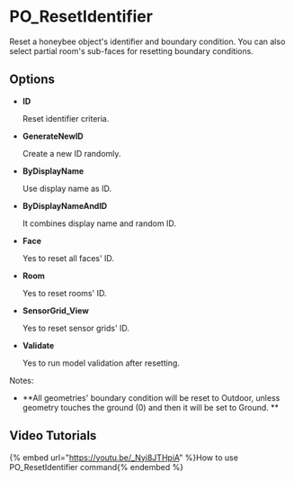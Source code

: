 # PO_ResetIdentifier

Reset a honeybee object&apos;s identifier and boundary condition. You can also select partial room&apos;s sub-faces for resetting boundary conditions.

## Options

* **ID**

  Reset identifier criteria.

* **GenerateNewID**

  Create a new ID randomly.

* **ByDisplayName**

  Use display name as ID.

* **ByDisplayNameAndID**

  It combines display name and random ID.

* **Face**

  Yes to reset all faces&apos; ID.

* **Room**

  Yes to reset rooms&apos; ID.

* **SensorGrid_View**

  Yes to reset sensor grids&apos; ID.

* **Validate**

  Yes to run model validation after resetting.

Notes:

* **All geometries&apos; boundary condition will be reset to Outdoor, unless geometry touches the ground (0) and then it will be set to Ground.
**

  

## Video Tutorials

{% embed url="https://youtu.be/_Nyi8JTHpiA" %}How to use PO_ResetIdentifier command{% endembed %}
